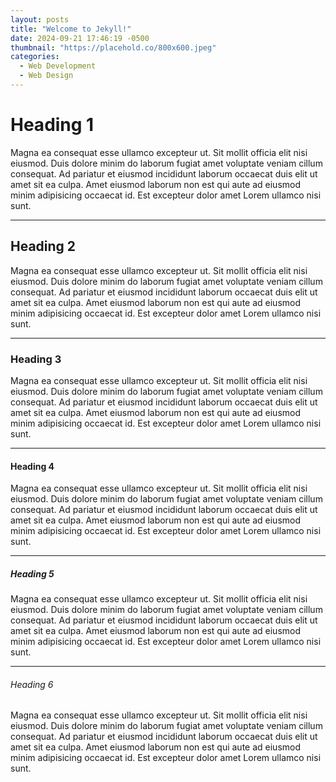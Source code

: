 ```yaml
---
layout: posts
title: "Welcome to Jekyll!"
date: 2024-09-21 17:46:19 -0500
thumbnail: "https://placehold.co/800x600.jpeg"
categories:
  - Web Development
  - Web Design
---
```


# Heading 1

Magna ea consequat esse ullamco excepteur ut. Sit mollit officia elit nisi eiusmod. Duis dolore minim do laborum fugiat amet voluptate veniam cillum consequat. Ad pariatur et eiusmod incididunt laborum occaecat duis elit ut amet sit ea culpa. Amet eiusmod laborum non est qui aute ad eiusmod minim adipisicing occaecat id. Est excepteur dolor amet Lorem ullamco nisi sunt.

---

## Heading 2

Magna ea consequat esse ullamco excepteur ut. Sit mollit officia elit nisi eiusmod. Duis dolore minim do laborum fugiat amet voluptate veniam cillum consequat. Ad pariatur et eiusmod incididunt laborum occaecat duis elit ut amet sit ea culpa. Amet eiusmod laborum non est qui aute ad eiusmod minim adipisicing occaecat id. Est excepteur dolor amet Lorem ullamco nisi sunt.

---

### Heading 3

Magna ea consequat esse ullamco excepteur ut. Sit mollit officia elit nisi eiusmod. Duis dolore minim do laborum fugiat amet voluptate veniam cillum consequat. Ad pariatur et eiusmod incididunt laborum occaecat duis elit ut amet sit ea culpa. Amet eiusmod laborum non est qui aute ad eiusmod minim adipisicing occaecat id. Est excepteur dolor amet Lorem ullamco nisi sunt.

---

#### Heading 4

Magna ea consequat esse ullamco excepteur ut. Sit mollit officia elit nisi eiusmod. Duis dolore minim do laborum fugiat amet voluptate veniam cillum consequat. Ad pariatur et eiusmod incididunt laborum occaecat duis elit ut amet sit ea culpa. Amet eiusmod laborum non est qui aute ad eiusmod minim adipisicing occaecat id. Est excepteur dolor amet Lorem ullamco nisi sunt.

---

##### Heading 5

Magna ea consequat esse ullamco excepteur ut. Sit mollit officia elit nisi eiusmod. Duis dolore minim do laborum fugiat amet voluptate veniam cillum consequat. Ad pariatur et eiusmod incididunt laborum occaecat duis elit ut amet sit ea culpa. Amet eiusmod laborum non est qui aute ad eiusmod minim adipisicing occaecat id. Est excepteur dolor amet Lorem ullamco nisi sunt.

---

###### Heading 6

Magna ea consequat esse ullamco excepteur ut. Sit mollit officia elit nisi eiusmod. Duis dolore minim do laborum fugiat amet voluptate veniam cillum consequat. Ad pariatur et eiusmod incididunt laborum occaecat duis elit ut amet sit ea culpa. Amet eiusmod laborum non est qui aute ad eiusmod minim adipisicing occaecat id. Est excepteur dolor amet Lorem ullamco nisi sunt.
